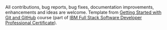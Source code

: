 All contributions, bug reports, bug fixes, documentation improvements, enhancements and ideas are welcome.
Template from [Getting Started with Git and GitHub](https://www.coursera.org/learn/getting-started-with-git-and-github) course (part of [IBM Full Stack Software Developer Professional Certificate](https://www.coursera.org/professional-certificates/ibm-full-stack-cloud-developer)).
